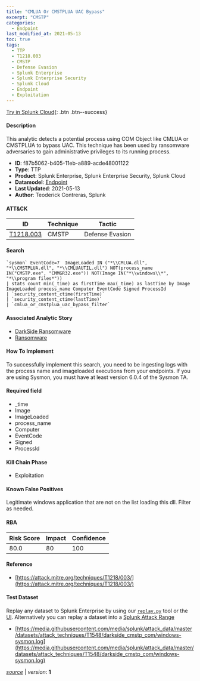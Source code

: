 ```yaml
---
title: "CMLUA Or CMSTPLUA UAC Bypass"
excerpt: "CMSTP"
categories:
  - Endpoint
last_modified_at: 2021-05-13
toc: true
tags:
  - TTP
  - T1218.003
  - CMSTP
  - Defense Evasion
  - Splunk Enterprise
  - Splunk Enterprise Security
  - Splunk Cloud
  - Endpoint
  - Exploitation
---
```




[Try in Splunk Cloud](#https://www.splunk.com/en_us/software/splunk-cloud-platform.html){: .btn .btn--success}

#### Description

This analytic detects a potential process using COM Object like CMLUA or CMSTPLUA to bypass UAC. This technique has been used by ransomware adversaries to gain administrative privileges to its running process.

- **ID**: f87b5062-b405-11eb-a889-acde48001122
- **Type**: TTP
- **Product**: Splunk Enterprise, Splunk Enterprise Security, Splunk Cloud
- **Datamodel**: [Endpoint](https://docs.splunk.com/Documentation/CIM/latest/User/Endpoint)
- **Last Updated**: 2021-05-13
- **Author**: Teoderick Contreras, Splunk


#### ATT&CK

| ID          | Technique   | Tactic       |
| ----------- | ----------- |--------------|
| [T1218.003](https://attack.mitre.org/techniques/T1218/003/) | CMSTP | Defense Evasion |


#### Search

```
`sysmon` EventCode=7  ImageLoaded IN ("*\\CMLUA.dll", "*\\CMSTPLUA.dll", "*\\CMLUAUTIL.dll") NOT(process_name IN("CMSTP.exe", "CMMGR32.exe")) NOT(Image IN("*\\windows\\*", "*\\program files*")) 
| stats count min(_time) as firstTime max(_time) as lastTime by Image ImageLoaded process_name Computer EventCode Signed ProcessId 
| `security_content_ctime(firstTime)` 
| `security_content_ctime(lastTime)` 
| `cmlua_or_cmstplua_uac_bypass_filter`
```

#### Associated Analytic Story
* [DarkSide Ransomware](/stories/darkside_ransomware)
* [Ransomware](/stories/ransomware)


#### How To Implement
To successfully implement this search, you need to be ingesting logs with the process name and imageloaded executions from your endpoints. If you are using Sysmon, you must have at least version 6.0.4 of the Sysmon TA.

#### Required field
* _time
* Image
* ImageLoaded
* process_name
* Computer
* EventCode
* Signed
* ProcessId


#### Kill Chain Phase
* Exploitation


#### Known False Positives
Legitimate windows application that are not on the list loading this dll. Filter as needed.



#### RBA

| Risk Score  | Impact      | Confidence   |
| ----------- | ----------- |--------------|
| 80.0 | 80 | 100 |



#### Reference

* [https://attack.mitre.org/techniques/T1218/003/](https://attack.mitre.org/techniques/T1218/003/)



#### Test Dataset
Replay any dataset to Splunk Enterprise by using our [`replay.py`](https://github.com/splunk/attack_data#using-replaypy) tool or the [UI](https://github.com/splunk/attack_data#using-ui).
Alternatively you can replay a dataset into a [Splunk Attack Range](https://github.com/splunk/attack_range#replay-dumps-into-attack-range-splunk-server)

* [https://media.githubusercontent.com/media/splunk/attack_data/master/datasets/attack_techniques/T1548/darkside_cmstp_com/windows-sysmon.log](https://media.githubusercontent.com/media/splunk/attack_data/master/datasets/attack_techniques/T1548/darkside_cmstp_com/windows-sysmon.log)



[*source*](https://github.com/splunk/security_content/tree/develop/detections/endpoint/cmlua_or_cmstplua_uac_bypass.yml) \| *version*: **1**